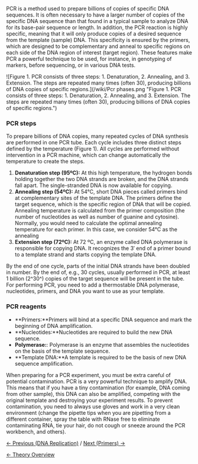 PCR is a method used to prepare billions of copies of specific DNA
sequences. It is often necessary to have a larger number of copies of
the specific DNA sequence than that found in a typical sample to analyze
DNA for its base-pair sequence or length. In addition, the PCR reaction
is highly specific, meaning that it will only produce copies of a
desired sequence from the template (sample) DNA. This specificity is
ensured by the primers, which are designed to be complementary and
anneal to specific regions on each side of the DNA region of interest
(target region). These features make PCR a powerful technique to be
used, for instance, in genotyping of markers, before sequencing, or in
various DNA tests.

![Figure 1. PCR consists of three steps: 1. Denaturation, 2. Annealing,
and 3. Extension. The steps are repeated many times (often 30),
producing billions of DNA copies of specific
regions.](/wiki/Pcr phases.png "Figure 1. PCR consists of three steps: 1. Denaturation, 2. Annealing, and 3. Extension. The steps are repeated many times (often 30), producing billions of DNA copies of specific regions.")

### PCR steps

To prepare billions of DNA copies, many repeated cycles of DNA synthesis
are performed in one PCR tube. Each cycle includes three distinct steps
defined by the temperature (Figure 1). All cycles are performed without
intervention in a PCR machine, which can change automatically the
temperature to create the steps.

1.  **Denaturation step (95ºC):** At this high temperature, the hydrogen
    bonds holding together the two DNA strands are broken, and the DNA
    strands fall apart. The single-stranded DNA is now available for
    copying.
2.  **Annealing step (54ºC):** At 54°C, short DNA pieces called primers
    bind at complementary sites of the template DNA. The primers define
    the target sequence, which is the specific region of DNA that will
    be copied. Annealing temperature is calculated from the primer
    composition (the number of nucleotides as well as number of guanine
    and cytosine). Normally, you would need to calculate the optimal
    annealing temperature for each primer. In this case, we consider
    54°C as the annealing
3.  **Extension step (72ºC):** At 72 ºC, an enzyme called DNA polymerase
    is responsible for copying DNA. It recognizes the 3′ end of a primer
    bound to a template strand and starts copying the template DNA.

By the end of one cycle, parts of the initial DNA strands have been
doubled in number. By the end of, e.g., 30 cycles, usually performed in
PCR, at least 1 billion (2^30^) copies of the target sequence will be
present in the tube. For performing PCR, you need to add a thermostable
DNA polymerase, nucleotides, primers, and DNA you want to use as your
template.

### PCR reagents

-   **Primers:**Primers will bind at a specific DNA sequence and mark
    the beginning of DNA amplification.
-   **Nucleotides:**Nucleotides are required to build the new DNA
    sequence.
-   **Polymerase:**: Polymerase is an enzyme that assembles the
    nucleotides on the basis of the template sequence.
-   **Template DNA:**A template is required to be the basis of new DNA
    sequence amplification.

When preparing for a PCR experiment, you must be extra careful of
potential contamination. PCR is a very powerful technique to amplify
DNA. This means that if you have a tiny contamination (for example, DNA
coming from other sample), this DNA can also be amplified, competing
with the original template and destroying your experiment results. To
prevent contamination, you need to always use gloves and work in a very
clean environment (change the pipette tips when you are pipetting from a
different container, spray the table with RNase free to eliminate
contaminating RNA, tie your hair, do not cough or sneeze around the PCR
workbench, and others).

[← Previous (DNA Replication)](/wiki/DNA_Replication "wikilink") / [Next
(Primers) →](/wiki/Primers "wikilink")

[← Theory Overview](/wiki/CSI_Case "wikilink")

